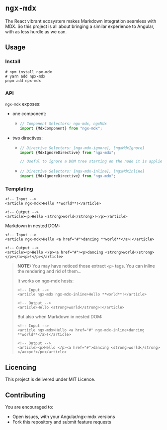 # `ngx-mdx`

The React vibrant ecosystem makes Markdown integration seamless with MDX.
So this project is all about bringing a similar experience to Angular,
with as less hurdle as we can.

## Usage

### Install

```shell
# npm install npx-mdx
# yarn add npx-mdx
pnpm add npx-mdx
```

### API

`ngx-mdx` exposes:

+ one component:
  + ```typescript
    // Component Selectors: ngx-mdx, ngxMdx
    import {MdxComponent} from "ngx-mdx";
    ```
+ two directives:
  + ```typescript
    // Directive Selectors: [ngx-mdx-ignore], [ngxMdxIgnore]
    import {MdxIgnoreDirective} from "ngx-mdx";
    
    // Useful to ignore a DOM tree starting on the node it is applied on.
    ```
  + ```typescript
    // Directive Selectors: [ngx-mdx-inline], [ngxMdxInline]
    import {MdxIgnoreDirective} from "ngx-mdx";
    ```

### Templating

```angular2html
<!-- Input -->
<article ngx-mdx>Hello **world**!</article>

<!-- Output -->
<article><p>Hello <strong>world</strong>!</p></article>
```

Markdown in nested DOM:
```angular2html
<!-- Input -->
<article ngx-mdx>Hello <a href="#">dancing **world**</a>!</article>

<!-- Output -->
<article><p>Hello </p><a href="#"><p>dancing <strong>world</strong></p></a><p>!</p></article>
```

> **NOTE:** You may have noticed those extract `<p>` tags.
> You can inline the rendering and rid of them...
>
> It works on ngx-mdx hosts:
> ```angular2html
> <!-- Input -->
> <article ngx-mdx ngx-mdx-inline>Hello **world**!</article>
>
> <!-- Output -->
> <article>Hello <strong>world</strong>!</article>
> ```
>
>
> But also when Markdown in nested DOM:
> ```angular2html
> <!-- Input -->
> <article ngx-mdx>Hello <a href="#" ngx-mdx-inline>dancing **world**</a>!</article>
>
> <!-- Output -->
> <article><p>Hello </p><a href="#">dancing <strong>world</strong></a><p>!</p></article>
> ```


## Licencing

This project is delivered under MIT Licence.

## Contributing

You are encouraged to:

+ Open issues, with your Angular/ngx-mdx versions
+ Fork this repository and submit feature requests
